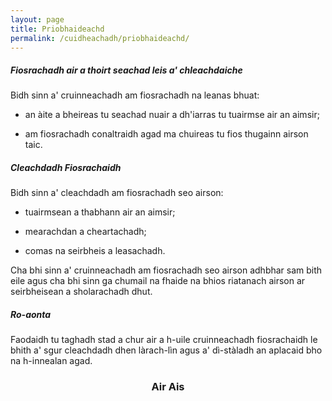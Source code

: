 ```yaml
---
layout: page
title: Priobhaideachd
permalink: /cuidheachadh/priobhaideachd/
---
```


##### Fiosrachadh air a thoirt seachad leis a' chleachdaiche

Bidh sinn a' cruinneachadh am fiosrachadh na leanas bhuat:

* an àite a bheireas tu seachad nuair a dh'iarras tu tuairmse air an aimsir;

* am fiosrachadh conaltraidh agad ma chuireas tu fios thugainn airson taic.

##### Cleachdadh Fiosrachaidh

Bidh sinn a' cleachdadh am fiosrachadh seo airson:

* tuairmsean a thabhann air an aimsir;

* mearachdan a cheartachadh;

* comas na seirbheis a leasachadh.

Cha bhi sinn a' cruinneachadh am fiosrachadh seo airson adhbhar sam bith eile agus cha bhi sinn ga chumail na fhaide na bhios riatanach airson ar seirbheisean a sholarachadh dhut.

##### Ro-aonta

Faodaidh tu taghadh stad a chur air a h-uile cruinneachadh fiosrachaidh le bhith a' sgur cleachdadh dhen làrach-lìn agus a' dì-stàladh an aplacaid bho na h-innealan agad.

<h3 style="text-align: center"><a href="/cuidheachadh" style="text-decoration: none"><i class="fas fa-arrow-circle-left"></i> Air Ais</a></h3>
